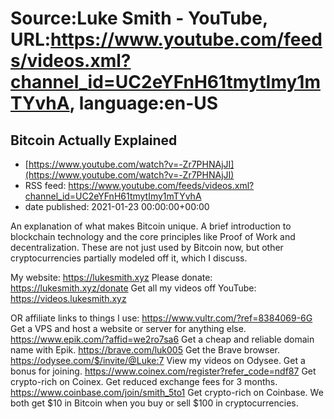 # Source:Luke Smith - YouTube, URL:https://www.youtube.com/feeds/videos.xml?channel_id=UC2eYFnH61tmytImy1mTYvhA, language:en-US

## Bitcoin Actually Explained
 - [https://www.youtube.com/watch?v=-Zr7PHNAjJI](https://www.youtube.com/watch?v=-Zr7PHNAjJI)
 - RSS feed: https://www.youtube.com/feeds/videos.xml?channel_id=UC2eYFnH61tmytImy1mTYvhA
 - date published: 2021-01-23 00:00:00+00:00

An explanation of what makes Bitcoin unique. A brief introduction to blockchain technology and the core principles like Proof of Work and decentralization. These are not just used by Bitcoin now, but other cryptocurrencies partially modeled off it, which I discuss.

My website: https://lukesmith.xyz
Please donate: https://lukesmith.xyz/donate
Get all my videos off YouTube: https://videos.lukesmith.xyz

OR affiliate links to things l use:
https://www.vultr.com/?ref=8384069-6G Get a VPS and host a website or server for anything else.
https://www.epik.com/?affid=we2ro7sa6 Get a cheap and reliable domain name with Epik.
https://brave.com/luk005 Get the Brave browser.
https://odysee.com/$/invite/@Luke:7 View my videos on Odysee. Get a bonus for joining.
https://www.coinex.com/register?refer_code=ndf87 Get crypto-rich on Coinex. Get reduced exchange fees for 3 months.
https://www.coinbase.com/join/smith_5to1 Get crypto-rich on Coinbase. We both get $10 in Bitcoin when you buy or sell $100 in cryptocurrencies.

